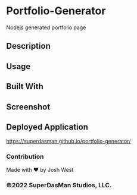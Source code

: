 # Portfolio-Generator
Nodejs generated portfolio page

## Description


## Usage


## Built With


## Screenshot


## Deployed Application
https://superdasman.github.io/portfolio-generator/

### Contribution
Made with ❤️ by Josh West

### ©️2022 SuperDasMan Studios, LLC.

